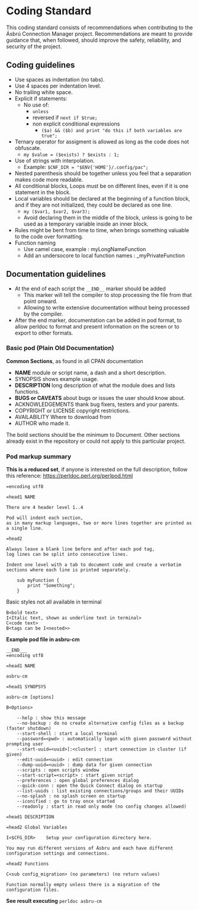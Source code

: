 # Coding Standard

This coding standard consists of recommendations when contributing to the Ásbrú Connection Manager project.  Recommendations are meant to provide guidance that, when followed, should improve the safety, reliability, and security of the project.

## Coding guidelines

* Use spaces as indentation (no tabs).
* Use 4 spaces per indentation level.
* No trailing white space.
* Explicit if statements:
  - No use of:
    - `unless`
    - reversed if `next if $true;`
    - non explicit conditional expressions
      - `($a) && ($b) and print "do this if both variables are true";`
* Ternary operator for assigment is allowed as long as the code does not obfuscate.
  - `my $value = ($exists) ? $exists : 1;`
* Use of strings with interpolation.
  - Example: `$CNF_DIR = "$ENV{'HOME'}/.config/pac";`
* Nested parenthesis should be together unless you feel that a separation makes code more readable.
* All conditional blocks, Loops must be on different lines, even if it is one statement in the block.
* Local variables should be declared at the beginning of a function block, and if they are not initialized, they could be declared as one line.
    * `my ($var1, $var2, $var3);`
    * Avoid declaring them in the middle of the block, unless is going to be used as a temporary variable inside an inner block.
* Rules might be bent from time to time, when brings something valuable to the code over formatting.
* Function naming
    * Use camel case, example : myLongNameFunction
    * Add an undersocore to local function names : _myPrivateFunction

## Documentation guidelines

* At the end of each script the `__END__` marker should be added
  - This marker will tell the compiler to stop processing the file from that point onward.
  - Allowing to write extensive documentation without being processed by the compiler.
* After the end marker, documentation can be added in pod format, to allow perldoc to format and present information on the screen or to export to other formats.

### Basic pod (Plain Old Documentation)

**Common Sections**, as found in all CPAN documentation

* **NAME** module or script name, a dash and a short description.
* SYNOPSIS shows example usage.
* **DESCRIPTION** long description of what the module does and lists functions.
* **BUGS or CAVEATS** about bugs or issues the user should know about.
* ACKNOWLEDGEMENTS thank bug fixers, testers and your parents.
* COPYRIGHT or LICENSE copyright restrictions.
* AVAILABILITY Where to download from
* AUTHOR who made it.

The bold sections should be the minimum to Document. Other sections already exist in the repository or could not apply to this particular project.

### Pod markup summary

**This is a reduced set**, if anyone is interested on the full description, follow this reference: https://perldoc.perl.org/perlpod.html

```pod
=encoding utf8

=head1 NAME

There are 4 header level 1..4

Pod will indent each section,
as in many markup languages, two or more lines together are printed as a single line.

=head2

Always leave a blank line before and after each pod tag,
log lines can be split into consecutive lines.

Indent one level with a tab to document code and create a verbatim sections where each line is printed separately.

    sub myFunction {
        print "Something";
    }

```

Basic styles not all available in terminal
```pod
B<bold text>
I<Italic text, shown as underline text in terminal>
C<code text>
B<tags can be I<nested>>
```

**Example pod file in asbru-cm**

```
__END___
=encoding utf8

=head1 NAME

asbru-cm

=head1 SYNOPSYS

asbru-cm [options]

B<Options>

    --help : show this message
    --no-backup : do no create alternative config files as a backup (faster shutdown)
    --start-shell : start a local terminal
    --password=<pwd> : automatically logon with given password without prompting user
    --start-uuid=<uuid>[:<cluster] : start connection in cluster (if given)
    --edit-uuid=<uuid> : edit connection
    --dump-uuid=<uuid> : dump data for given connection
    --scripts : open scripts window
    --start-script=<script> : start given script
    --preferences : open global preferences dialog
    --quick-conn : open the Quick Connect dialog on startup
    --list-uuids : list existing connections/groups and their UUIDs
    --no-splash : no splash screen on startup
    --iconified : go to tray once started
    --readonly : start in read only mode (no config changes allowed)

=head1 DESCRIPTION

=head2 Global Variables

I<$CFG_DIR>    Setup your configuration directory here.

You may run different versions of Ásbru and each have different configuration settings and connections.

=head2 Functions

C<sub config_migration> (no parameters) (no return values)

Function normally empty unless there is a migration of the configuration files.

```

**See result executing** `perldoc asbru-cm`
